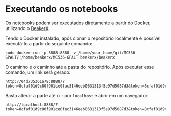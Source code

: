# Executando os notebooks

Os notebooks podem ser executados diretamente a partir do [Docker](https://www.docker.com/), utilizando o [BeakerX](http://beakerx.com/).

Tendo o Docker instalado, após clonar o repositório localmente é possível executá-lo a partir do seguinte comando:

`sudo docker run -p 8888:8888 -v /home/your_home/git/MC536-GPALT/:/home/beakerx/MC536-GPALT beakerx/beakerx`

O caminho é o caminho até a pasta do repositório. Após executar esse comando, um link será gerado:

~~~
http://04d735361a78:8888/?token=8cfaf01d9c80f901ce0fac3146eeb0631313f5e97d5087d3&token=8cfaf01d9c80f901ce0fac3146eeb0631313f5e97d5087d3
~~~

Basta alterar a parte até o `:` por `localhost` e abrir em um navegador:

~~~
http://localhost:8888/?token=8cfaf01d9c80f901ce0fac3146eeb0631313f5e97d5087d3&token=8cfaf01d9c80f901ce0fac3146eeb0631313f5e97d5087d3
~~~
